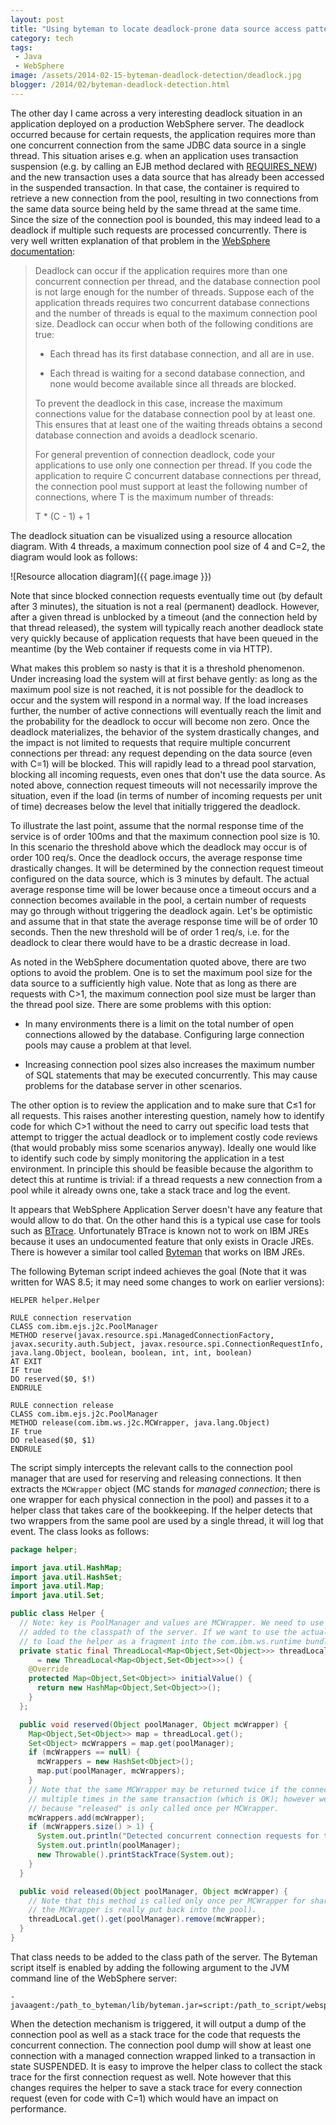 ```yaml
---
layout: post
title: "Using byteman to locate deadlock-prone data source access patterns on WebSphere"
category: tech
tags:
 - Java
 - WebSphere
image: /assets/2014-02-15-byteman-deadlock-detection/deadlock.jpg
blogger: /2014/02/byteman-deadlock-detection.html
---
```


The other day I came across a very interesting deadlock situation in an application deployed on a production WebSphere server.
The deadlock occurred because for certain requests, the application requires more than one concurrent connection from the same
JDBC data source in a single thread. This situation arises e.g. when an application uses transaction suspension (e.g. by calling
an EJB method declared with [REQUIRES_NEW][1]) and the new transaction uses a data source that has already been accessed in the
suspended transaction. In that case, the container is required to retrieve a new connection from the pool, resulting in two
connections from the same data source being held by the same thread at the same time. Since the size of the connection pool is
bounded, this may indeed lead to a deadlock if multiple such requests are processed concurrently. There is very well written
explanation of that problem in the [WebSphere documentation][2]:

>   Deadlock can occur if the application requires more than one concurrent connection per thread, and the database connection
>   pool is not large enough for the number of threads. Suppose each of the application threads requires two concurrent database
>   connections and the number of threads is equal to the maximum connection pool size. Deadlock can occur when both of the
>   following conditions are true:
>
>   *   Each thread has its first database connection, and all are in use.
>
>   *   Each thread is waiting for a second database connection, and none would become available since all threads are blocked.
>
>   To prevent the deadlock in this case, increase the maximum connections value for the database connection pool by at least
>   one. This ensures that at least one of the waiting threads obtains a second database connection and avoids a deadlock scenario.
>
>   For general prevention of connection deadlock, code your applications to use only one connection per thread. If you code the
>   application to require C concurrent database connections per thread, the connection pool must support at least the following
>   number of connections, where T is the maximum number of threads:
>
>   T * (C - 1) + 1

The deadlock situation can be visualized using a resource allocation diagram. With 4 threads, a maximum connection pool size of
4 and C=2, the diagram would look as follows:

![Resource allocation diagram]({{ page.image }})

Note that since blocked connection requests eventually time out (by default after 3 minutes), the situation is not a real
(permanent) deadlock. However, after a given thread is unblocked by a timeout (and the connection held by that thread released),
the system will typically reach another deadlock state very quickly because of application requests that have been queued in
the meantime (by the Web container if requests come in via HTTP).

What makes this problem so nasty is that it is a threshold phenomenon. Under increasing load the system will at first behave
gently: as long as the maximum pool size is not reached, it is not possible for the deadlock to occur and the system will
respond in a normal way. If the load increases further, the number of active connections will eventually reach the limit and
the probability for the deadlock to occur will become non zero. Once the deadlock materializes, the behavior of the system
drastically changes, and the impact is not limited to requests that require multiple concurrent connections per thread: any
request depending on the data source (even with C=1) will be blocked. This will rapidly lead to a thread pool starvation,
blocking all incoming requests, even ones that don't use the data source. As noted above, connection request timeouts will
not necessarily improve the situation, even if the load (in terms of number of incoming requests per unit of time) decreases
below the level that initially triggered the deadlock.

To illustrate the last point, assume that the normal response time of the service is of order 100ms and that the maximum
connection pool size is 10. In this scenario the threshold above which the deadlock may occur is of order 100 req/s. Once
the deadlock occurs, the average response time drastically changes. It will be determined by the connection request timeout
configured on the data source, which is 3 minutes by default. The actual average response time will be lower because once a
timeout occurs and a connection becomes available in the pool, a certain number of requests may go through without triggering
the deadlock again. Let's be optimistic and assume that in that state the average response time will be of order 10 seconds.
Then the new threshold will be of order 1 req/s, i.e. for the deadlock to clear there would have to be a drastic decrease in load.

As noted in the WebSphere documentation quoted above, there are two options to avoid the problem. One is to set the maximum pool
size for the data source to a sufficiently high value. Note that as long as there are requests with C>1, the maximum connection
pool size must be larger than the thread pool size. There are some problems with this option:

* In many environments there is a limit on the total number of open connections allowed by the database. Configuring large
connection pools may cause a problem at that level.

* Increasing connection pool sizes also increases the maximum number of SQL statements that may be executed concurrently. This
may cause problems for the database server in other scenarios.

The other option is to review the application and to make sure that C&#8804;1 for all requests. This raises another interesting
question, namely how to identify code for which C>1 without the need to carry out specific load tests that attempt to trigger
the actual deadlock or to implement costly code reviews (that would probably miss some scenarios anyway). Ideally one would like
to identify such code by simply monitoring the application in a test environment. In principle this should be feasible because
the algorithm to detect this at runtime is trivial: if a thread requests a new connection from a pool while it already owns one,
take a stack trace and log the event.

It appears that WebSphere Application Server doesn't have any feature that would allow to do that. On the other hand this is a
typical use case for tools such as [BTrace][3]. Unfortunately BTrace is known not to work on IBM JREs because it uses an
undocumented feature that only exists in Oracle JREs. There is however a similar tool called [Byteman][4] that works on IBM JREs.

The following Byteman script indeed achieves the goal (Note that it was written for WAS 8.5; it may need some changes to work
on earlier versions):

~~~
HELPER helper.Helper

RULE connection reservation
CLASS com.ibm.ejs.j2c.PoolManager
METHOD reserve(javax.resource.spi.ManagedConnectionFactory, javax.security.auth.Subject, javax.resource.spi.ConnectionRequestInfo, java.lang.Object, boolean, boolean, int, int, boolean)
AT EXIT
IF true
DO reserved($0, $!)
ENDRULE

RULE connection release
CLASS com.ibm.ejs.j2c.PoolManager
METHOD release(com.ibm.ws.j2c.MCWrapper, java.lang.Object)
IF true
DO released($0, $1)
ENDRULE
~~~

The script simply intercepts the relevant calls to the connection pool manager that are used for reserving and releasing connections.
It then extracts the `MCWrapper` object (MC stands for *managed connection*; there is one wrapper for each physical connection in
the pool) and passes it to a helper class that takes care of the bookkeeping. If the helper detects that two wrappers from
the same pool are used by a single thread, it will log that event. The class looks as follows:

~~~ java
package helper;

import java.util.HashMap;
import java.util.HashSet;
import java.util.Map;
import java.util.Set;

public class Helper {
  // Note: key is PoolManager and values are MCWrapper. We need to use Object because the helper is
  // added to the classpath of the server. If we want to use the actual classes, then we would have
  // to load the helper as a fragment into the com.ibm.ws.runtime bundle.
  private static final ThreadLocal<Map<Object,Set<Object>>> threadLocal
      = new ThreadLocal<Map<Object,Set<Object>>>() {
    @Override
    protected Map<Object,Set<Object>> initialValue() {
      return new HashMap<Object,Set<Object>>();
    }
  };

  public void reserved(Object poolManager, Object mcWrapper) {
    Map<Object,Set<Object>> map = threadLocal.get();
    Set<Object> mcWrappers = map.get(poolManager);
    if (mcWrappers == null) {
      mcWrappers = new HashSet<Object>();
      map.put(poolManager, mcWrappers);
    }
    // Note that the same MCWrapper may be returned twice if the connection is sharable and requested
    // multiple times in the same transaction (which is OK); however we don't need to track that
    // because "released" is only called once per MCWrapper.
    mcWrappers.add(mcWrapper);
    if (mcWrappers.size() > 1) {
      System.out.println("Detected concurrent connection requests for the same pool in the same thread!");
      System.out.println(poolManager);
      new Throwable().printStackTrace(System.out);
    }
  }

  public void released(Object poolManager, Object mcWrapper) {
    // Note that this method is called only once per MCWrapper for shared connections (i.e. when
    // the MCWrapper is really put back into the pool).
    threadLocal.get().get(poolManager).remove(mcWrapper);
  }
}
~~~

That class needs to be added to the class path of the server. The Byteman script itself is enabled by adding
the following argument to the JVM command line of the WebSphere server:

~~~
-javaagent:/path_to_byteman/lib/byteman.jar=script:/path_to_script/websphere.btm
~~~

When the detection mechanism is triggered, it will output a dump of the connection pool as well as a stack
trace for the code that requests the concurrent connection. The connection pool dump will show at least one
connection with a managed connection wrapped linked to a transaction in state SUSPENDED. It is easy to improve
the helper class to collect the stack trace for the first connection request as well. Note however that this
changes requires the helper to save a stack trace for every connection request (even for code with C=1) which
would have an impact on performance.

[1]: http://docs.oracle.com/javaee/6/api/javax/ejb/TransactionAttributeType.html#REQUIRES_NEW
[2]: http://pic.dhe.ibm.com/infocenter/wasinfo/v8r5/topic/com.ibm.websphere.nd.multiplatform.doc/ae/tdat_conpoolman.html
[3]: http://www.javacodegeeks.com/2012/06/introduction-to-btrace-for-java.html
[4]: http://www.jboss.org/byteman
